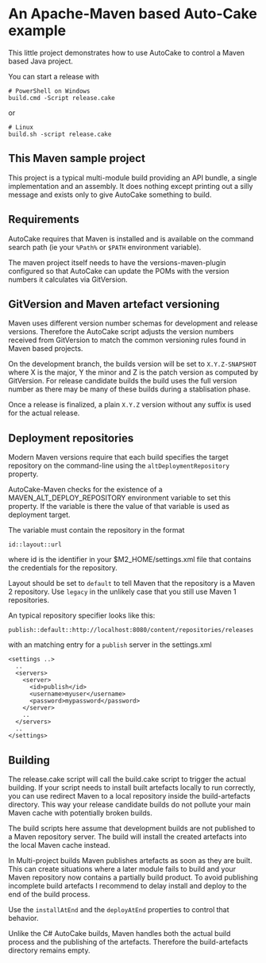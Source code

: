 # An Apache-Maven based Auto-Cake example 

This little project demonstrates how to use AutoCake to
control a Maven based Java project. 

You can start a release with 

    # PowerShell on Windows
    build.cmd -Script release.cake

or

    # Linux
    build.sh -script release.cake
 

## This Maven sample project

This project is a typical multi-module build providing an API 
bundle, a single implementation and an assembly. It does nothing
except printing out a silly message and exists only to give 
AutoCake something to build.

## Requirements

AutoCake requires that Maven is installed and is available 
on the command search path (ie your ```%Path%``` or ``$PATH`` 
environment variable).

The maven project itself needs to have the versions-maven-plugin
configured so that AutoCake can update the POMs with the version 
numbers it calculates via GitVersion. 

## GitVersion and Maven artefact versioning

Maven uses different version number schemas for development and
release versions. Therefore the AutoCake script adjusts the version 
numbers received from GitVersion to match the common versioning
rules found in Maven based projects.

On the development branch, the builds version will be set to 
``X.Y.Z-SNAPSHOT`` where X is the major, Y the minor and Z is
the patch version as computed by GitVersion. For release candidate
builds the build uses the full version number as there may be many
of these builds during a stablisation phase. 

Once a release is finalized, a plain ``X.Y.Z`` version without 
any suffix is used for the actual release.

## Deployment repositories

Modern Maven versions require that each build specifies the target
repository on the command-line using the ``altDeploymentRepository``
property.

AutoCake-Maven checks for the existence of a MAVEN_ALT_DEPLOY_REPOSITORY
environment variable to set this property. If the variable is there
the value of that variable is used as deployment target.

The variable must contain the repository in the format

    id::layout::url
  
where id is the identifier in your $M2_HOME/settings.xml file that
contains the credentials for the repository.

Layout should be set to ``default`` to tell Maven that the repository
is a Maven 2 repository. Use ``legacy`` in the unlikely case that you
still use Maven 1 repositories.

An typical repository specifier looks like this:

    publish::default::http://localhost:8080/content/repositories/releases

with an matching entry for a ``publish`` server in the settings.xml

    <settings ..>
      ..
      <servers>
        <server>
          <id>publish</id>
          <username>myuser</username>
          <password>mypassword</password>
        </server>
        ..
      </servers>  
      ..
    </settings>
 
## Building

The release.cake script will call the build.cake script to trigger
the actual building. If your script needs to install built artefacts
locally to run correctly, you can use redirect Maven to a local
repository inside the build-artefacts directory. This way your 
release candidate builds do not pollute your main Maven cache with
potentially broken builds.

The build scripts here assume that development builds are not published
to a Maven repository server. The build will install the created
artefacts into the local Maven cache instead.

In Multi-project builds Maven publishes artefacts as soon as they
are built. This can create situations where a later module fails to
build and your Maven repository now contains a partially build 
product. To avoid publishing incomplete build artefacts I recommend
to delay install and deploy to the end of the build process.
  
Use the ``installAtEnd`` and the ``deployAtEnd`` properties to control 
that behavior.

Unlike the C# AutoCake builds, Maven handles both the actual build 
process and the publishing of the artefacts. Therefore the 
build-artefacts directory remains empty.